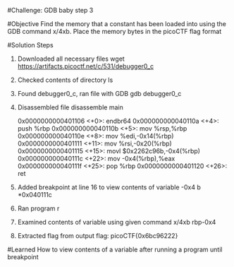 #Challenge: GDB baby step 3

#Objective
Find the memory that a constant has been loaded into using the GDB command x/4xb. Place the memory bytes in the picoCTF flag format

#Solution Steps
1. Downloaded all necessary files
    wget https://artifacts.picoctf.net/c/531/debugger0_c
2. Checked contents of directory
    ls
3. Found debugger0_c, ran file with GDB
    gdb debugger0_c
4. Disassembled file 
    disassemble main

    0x0000000000401106 <+0>:     endbr64 
    0x000000000040110a <+4>:     push   %rbp
    0x000000000040110b <+5>:     mov    %rsp,%rbp
    0x000000000040110e <+8>:     mov    %edi,-0x14(%rbp)
    0x0000000000401111 <+11>:    mov    %rsi,-0x20(%rbp)
    0x0000000000401115 <+15>:    movl   $0x2262c96b,-0x4(%rbp)
    0x000000000040111c <+22>:    mov    -0x4(%rbp),%eax
    0x000000000040111f <+25>:    pop    %rbp
    0x0000000000401120 <+26>:    ret    
5. Added breakpoint at line 16 to view contents of variable -0x4
    b *0x040111c
6. Ran program
    r
7. Examined contents of variable using given command
    x/4xb rbp-0x4
6. Extracted flag from output
    flag: picoCTF{0x6bc96222}

#Learned
How to view contents of a variable after running a program until breakpoint
